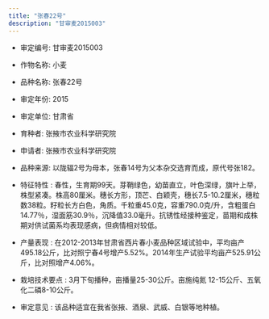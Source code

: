 ```yaml
---
title: "张春22号"
description: "甘审麦2015003"
---
```

* 审定编号:  甘审麦2015003

*  作物名称:  小麦

*  品种名称:  张春22号

*  审定年份:  2015

*  审定单位:  甘肃省

* 育种者:  张掖市农业科学研究院

*  申请者:  张掖市农业科学研究院

*  品种来源:  以陇辐2号为母本，张春14号为父本杂交选育而成，原代号张182。

*  特征特性 : 
春性，生育期99天。芽鞘绿色，幼苗直立，叶色深绿，旗叶上举，株型紧凑。株高80厘米。穗长方形，顶芒、白颖壳，穗长7.5-10.2厘米，穗粒数38粒。籽粒长方白色，角质。千粒重45.0克，容重790.0克/升，含粗蛋白14.77％，湿面筋30.9％，沉降值33.0毫升。抗锈性经接种鉴定，苗期和成株期对供试菌系均表现感病，但病情相对较低。
 
*  产量表现 : 
在2012-2013年甘肃省西片春小麦品种区域试验中，平均亩产495.18公斤，比对照宁春4号增产5.52%。2014年生产试验平均亩产525.91公斤，比对照增产4.06%。

*  栽培技术要点 : 
3月下旬播种，亩播量25-30公斤。亩施纯氮 12-15公斤、五氧化二磷8-10公斤。

*  审定意见 : 
该品种适宜在我省张掖、酒泉、武威、白银等地种植。
